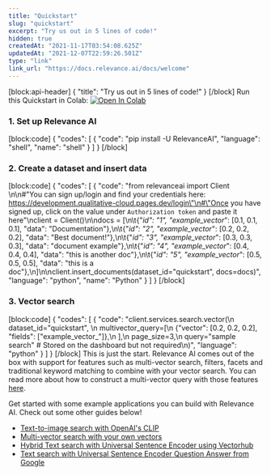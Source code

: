```yaml
---
title: "Quickstart"
slug: "quickstart"
excerpt: "Try us out in 5 lines of code!"
hidden: true
createdAt: "2021-11-17T03:54:08.625Z"
updatedAt: "2021-12-07T22:59:26.501Z"
type: "link"
link_url: "https://docs.relevance.ai/docs/welcome"
---
```

[block:api-header]
{
  "title": "Try us out in 5 lines of code!"
}
[/block]
Run this Quickstart in Colab: [![Open In Colab](https://colab.research.google.com/assets/colab-badge.svg)](https://colab.research.google.com/drive/1qMLzS4pAQfFBQ1wvCePbkSB6lOlrAcof?usp=sharing)

### 1. Set up Relevance AI
[block:code]
{
  "codes": [
    {
      "code": "pip install -U RelevanceAI",
      "language": "shell",
      "name": "shell"
    }
  ]
}
[/block]
### 2. Create a dataset and insert data
[block:code]
{
  "codes": [
    {
      "code": "from relevanceai import Client \n\n#\"You can sign up/login and find your credentials here: https://development.qualitative-cloud.pages.dev/login\"\n#\"Once you have signed up, click on the value under `Authorization token` and paste it here\"\nclient = Client()\n\ndocs = [\n\t{\"_id\": \"1\", \"example_vector_\": [0.1, 0.1, 0.1], \"data\": \"Documentation\"},\n\t{\"_id\": \"2\", \"example_vector_\": [0.2, 0.2, 0.2], \"data\": \"Best document!\"},\n\t{\"_id\": \"3\", \"example_vector_\": [0.3, 0.3, 0.3], \"data\": \"document example\"},\n\t{\"_id\": \"4\", \"example_vector_\": [0.4, 0.4, 0.4], \"data\": \"this is another doc\"},\n\t{\"_id\": \"5\", \"example_vector_\": [0.5, 0.5, 0.5], \"data\": \"this is a doc\"},\n]\n\nclient.insert_documents(dataset_id=\"quickstart\", docs=docs)",
      "language": "python",
      "name": "Python"
    }
  ]
}
[/block]
### 3. Vector search
[block:code]
{
  "codes": [
    {
      "code": "client.services.search.vector(\n    dataset_id=\"quickstart\", \n    multivector_query=[\n        {\"vector\": [0.2, 0.2, 0.2], \"fields\": [\"example_vector_\"]},\n    ],\n    page_size=3,\n    query=\"sample search\" # Stored on the dashboard but not required\n)",
      "language": "python"
    }
  ]
}
[/block]
This is just the start. Relevance AI comes out of the box with support for features such as multi-vector search, filters, facets and traditional keyword matching to combine with your vector search. You can read more about how to construct a multi-vector query with those features [here](doc:vector-search-prerequisites).

Get started with some example applications you can build with Relevance AI. Check out some other guides below!
- [Text-to-image search with OpenAI's CLIP](doc:quickstart-text-to-image-search)
- [Multi-vector search with your own vectors](doc:search-with-your-own-vectors)
- [Hybrid Text search with Universal Sentence Encoder using Vectorhub](doc:quickstart-text-search)
- [Text search with Universal Sentence Encoder Question Answer from Google](doc:quickstart-question-answering)
